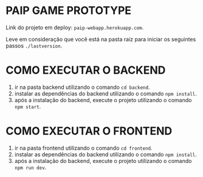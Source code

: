 # PAIP GAME PROTOTYPE
Link do projeto em deploy: `paip-webapp.herokuapp.com`.

Leve em consideração que você está na pasta raiz para iniciar os seguintes passos `./lastversion`.
# COMO EXECUTAR O BACKEND

1. ir na pasta backend utilizando o comando `cd backend`.
2. instalar as dependências do backend utilizando o comando `npm install`.
3. após a instalação do backend, execute o projeto utilizando o comando `npm start`.

# COMO EXECUTAR O FRONTEND

1. ir na pasta frontend utilizando o comando `cd frontend`.
2. instalar as dependências do backend utilizando o comando `npm install`.
3. após a instalação do backend, execute o projeto utilizando o comando `npm run dev`.

